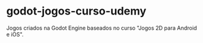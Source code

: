 # godot-jogos-curso-udemy
Jogos criados na Godot Engine baseados no curso "Jogos 2D para Android e iOS".
